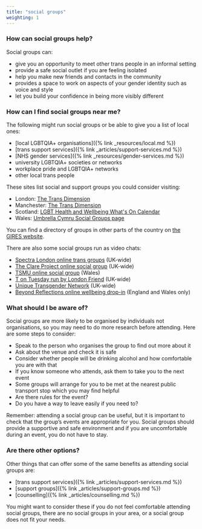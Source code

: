 ```yaml
---
title: "social groups"
weighting: 1
---
```


### How can social groups help?

Social groups can:

- give you an opportunity to meet other trans people in an informal setting
- provide a safe social outlet if you are feeling isolated
- help you make new friends and contacts in the community
- provides a space to work on aspects of your gender identity such as voice and style
- let you build your confidence in being more visibly different

### How can I find social groups near me?

The following might run social groups or be able to give you a list of local ones:

- [local LGBTQIA+ organisations]({% link _resources/local.md %})
- [trans support services]({% link _articles/support-services.md %})
- [NHS gender services]({% link _resources/gender-services.md %})
- university LGBTQIA+ societies or networks
- workplace pride and LGBTQIA+ networks
- other local trans people

These sites list social and support groups you could consider visiting:

- London: [The Trans Dimension](https://transdimension.uk/)
- Manchester: [The Trans Dimension](https://transdimension.uk/)
- Scotland: [LGBT Health and Wellbeing What's On Calendar](https://www.lgbthealth.org.uk/whats-on/)
- Wales: [Umbrella Cymru Social Groups page](https://umbrellagwent.od2.vtiger.com/kb/category/3-Social?coroner=false)

You can find a directory of groups in other parts of the country on [the GIRES website](https://www.gires.org.uk/tranzwiki/).

There are also some social groups run as video chats:

- [Spectra London online trans groups](https://spectra-london.org.uk/trans-services/trans-groups/online-group/) (UK-wide)
- [The Clare Project online social group](https://clareproject.org.uk/online-social/) (UK-wide)
- [TSMU online social group](https://www.facebook.com/groups/tsmucardiff/) (Wales)
- [T on Tuesday run by London Friend](https://londonfriend.org.uk/london-friend-groups/) (UK-wide)
- [Unique Transgender Network](http://www.uniquetg.org.uk/meetings.html) (UK-wide)
- [Beyond Reflections online wellbeing drop-in](https://beyond-reflections.org.uk/) (England and Wales only)

### What should I be aware of?

Social groups are more likely to be organised by individuals not organisations, so you may need to do more research before attending. Here are some steps to consider:

*   Speak to the person who organises the group to find out more about it
*   Ask about the venue and check it is safe
*   Consider whether people will be drinking alcohol and how comfortable you are with that
*   If you know someone who attends, ask them to take you to the next event
*   Some groups will arrange for you to be met at the nearest public transport stop which you may find helpful
*   Are there rules for the event?
*   Do you have a way to leave easily if you need to?

Remember: attending a social group can be useful, but it is important to check that the group’s events are appropriate for you. Social groups should provide a supportive and safe environment and if you are uncomfortable during an event, you do not have to stay.

### Are there other options?

Other things that can offer some of the same benefits as attending social groups are:

*   [trans support services]({% link _articles/support-services.md %})
*   [support groups]({% link _articles/support-groups.md %})
*   [counselling]({% link _articles/counselling.md %})

You might want to consider these if you do not feel comfortable attending social groups, there are no social groups in your area, or a social group does not fit your needs.